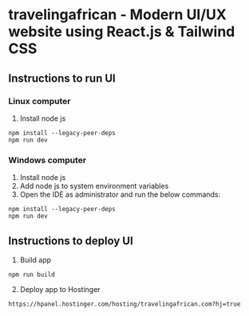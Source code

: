 # travelingafrican - Modern UI/UX website using React.js & Tailwind CSS
## Instructions to run UI
### Linux computer 

1. Install node js

```
npm install --legacy-peer-deps
npm run dev
```
### Windows computer 

1. Install node js
2. Add node js to system environment variables
3. Open the IDE as administrator and run the below commands:

```
npm install --legacy-peer-deps
npm run dev
```

## Instructions to deploy UI
1. Build app
```
npm run build
```
2. Deploy app to Hostinger
```
https://hpanel.hostinger.com/hosting/travelingafrican.com?hj=true
```